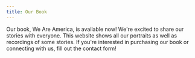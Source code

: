 ```yaml
---
title: Our Book
---
```


Our book, We Are America, is available now! We're excited to share our stories with everyone. This website shows all our portraits as well as recordings of some stories. If you're interested in purchasing our book or connecting with us, fill out the contact form!